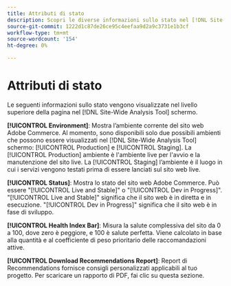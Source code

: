 ```yaml
---
title: Attributi di stato
description: Scopri le diverse informazioni sullo stato nel [!DNL Site-Wide Analysis Tool].
source-git-commit: 1222d1c87de26ce95c4eefaa9d2a9c3731e1b3cf
workflow-type: tm+mt
source-wordcount: '154'
ht-degree: 0%

---
```


# Attributi di stato

Le seguenti informazioni sullo stato vengono visualizzate nel livello superiore della pagina nel [!DNL Site-Wide Analysis Tool] schermo.

**[!UICONTROL Environment]**: Mostra l’ambiente corrente del sito web Adobe Commerce. Al momento, sono disponibili solo due possibili ambienti che possono essere visualizzati nel [!DNL Site-Wide Analysis Tool] schermo: [!UICONTROL Production] e [!UICONTROL Staging]. La [!UICONTROL Production] ambiente è l&#39;ambiente live per l&#39;avvio e la manutenzione del sito live. La [!UICONTROL Staging] l’ambiente è il luogo in cui i servizi vengono testati prima di essere lanciati sul sito web live.

**[!UICONTROL Status]**: Mostra lo stato del sito web Adobe Commerce. Può essere &quot;[!UICONTROL Live and Stable]&quot; o &quot;[!UICONTROL Dev in Progress]&quot;. &quot;[!UICONTROL Live and Stable]&quot; significa che il sito web è in diretta e in esecuzione. &quot;[!UICONTROL Dev in Progress]&quot; significa che il sito web è in fase di sviluppo.

**[!UICONTROL Health Index Bar]**: Misura la salute complessiva del sito da 0 a 100, dove zero è peggiore, e 100 è salute perfetta. Viene calcolato in base alla quantità e al coefficiente di peso prioritario delle raccomandazioni attive.

**[!UICONTROL Download Recommendations Report]**: Report di Recommendations fornisce consigli personalizzati applicabili al tuo progetto. Per scaricare un rapporto di PDF, fai clic su questa sezione.



